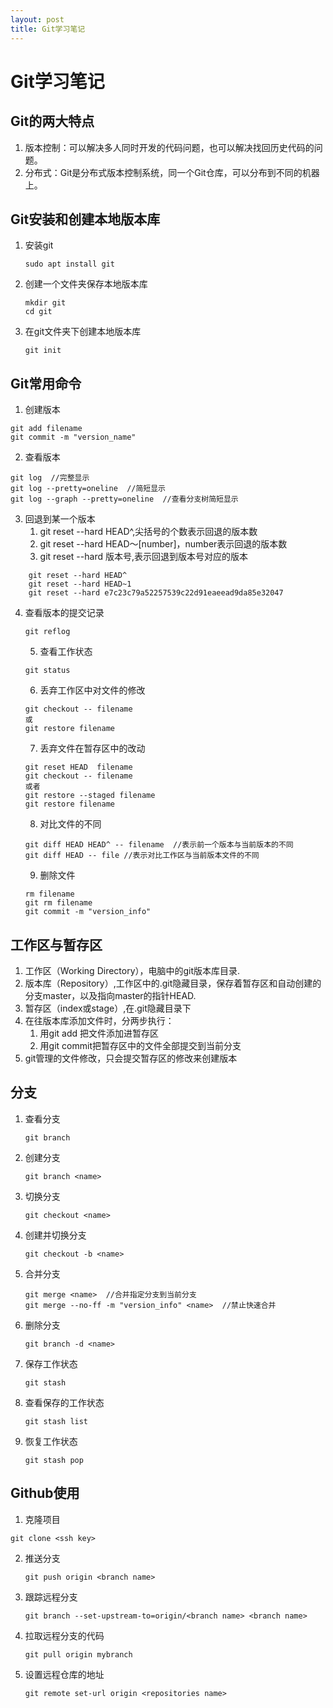 ```yaml
---
layout: post
title: Git学习笔记
---
```


# Git学习笔记

## Git的两大特点

1. 版本控制：可以解决多人同时开发的代码问题，也可以解决找回历史代码的问题。
2. 分布式：Git是分布式版本控制系统，同一个Git仓库，可以分布到不同的机器上。

## Git安装和创建本地版本库

1. 安装git 

   ```
   sudo apt install git
   ```

2. 创建一个文件夹保存本地版本库

   ```
   mkdir git
   cd git
   ```

3. 在git文件夹下创建本地版本库

   ```
   git init
   ```

   

## Git常用命令

1. 创建版本

```
git add filename
git commit -m "version_name"
```

2. 查看版本

```
git log  //完整显示
git log --pretty=oneline  //简短显示
git log --graph --pretty=oneline  //查看分支树简短显示
```

3. 回退到某一个版本
   1. git reset --hard HEAD^,尖括号的个数表示回退的版本数
   2. git reset --hard HEAD～[number]，number表示回退的版本数
   3. git reset --hard 版本号,表示回退到版本号对应的版本

```
	git reset --hard HEAD^
	git reset --hard HEAD~1
	git reset --hard e7c23c79a52257539c22d91eaeead9da85e32047
```

 4. 查看版本的提交记录

    ```
    git reflog
    ```

	5. 查看工作状态

    ```
    git status
    ```

	6. 丢弃工作区中对文件的修改

    ```
    git checkout -- filename
    或
    git restore filename
    ```

	7. 丢弃文件在暂存区中的改动

    ```
    git reset HEAD  filename
    git checkout -- filename
    或者
    git restore --staged filename
    git restore filename
    ```

	8. 对比文件的不同

    ```
    git diff HEAD HEAD^ -- filename  //表示前一个版本与当前版本的不同
    git diff HEAD -- file //表示对比工作区与当前版本文件的不同
    ```

	9. 删除文件

    ```
    rm filename
    git rm filename
    git commit -m "version_info"
    ```

## 工作区与暂存区

1. 工作区（Working Directory），电脑中的git版本库目录.
2. 版本库（Repository）,工作区中的.git隐藏目录，保存着暂存区和自动创建的分支master，以及指向master的指针HEAD.
3. 暂存区（index或stage）,在.git隐藏目录下
4. 在往版本库添加文件时，分两步执行：
   1. 用git add 把文件添加进暂存区
   2. 用git commit把暂存区中的文件全部提交到当前分支
5. git管理的文件修改，只会提交暂存区的修改来创建版本

## 分支

1. 查看分支

   ```
   git branch
   ```

2. 创建分支

   ```
   git branch <name>
   ```

3. 切换分支

   ```
   git checkout <name>
   ```

4. 创建并切换分支

   ```
   git checkout -b <name>
   ```

5. 合并分支

   ```
   git merge <name>  //合并指定分支到当前分支
   git merge --no-ff -m "version_info" <name>  //禁止快速合并
   ```

6. 删除分支

   ```
   git branch -d <name>
   ```

7. 保存工作状态

   ```
   git stash
   ```

8. 查看保存的工作状态

   ```
   git stash list
   ```

9. 恢复工作状态

   ```
   git stash pop
   ```

   

## Github使用

1. 克隆项目

```
git clone <ssh key>
```

2. 推送分支

   ```
   git push origin <branch name>
   ```

3. 跟踪远程分支

   ```
   git branch --set-upstream-to=origin/<branch name> <branch name>
   ```

4. 拉取远程分支的代码

   ```
   git pull origin mybranch
   ```
5. 设置远程仓库的地址
	```
	git remote set-url origin <repositories name>
	```
   
